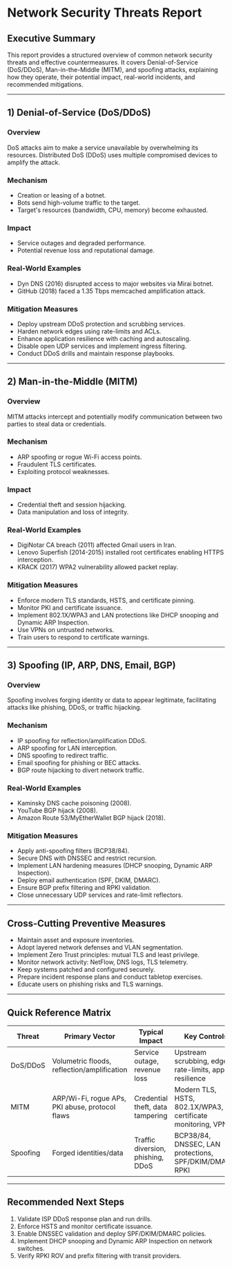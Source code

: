 # Network Security Threats Report

## Executive Summary
This report provides a structured overview of common network security threats and effective countermeasures. It covers Denial-of-Service (DoS/DDoS), Man-in-the-Middle (MITM), and spoofing attacks, explaining how they operate, their potential impact, real-world incidents, and recommended mitigations.

---

## 1) Denial-of-Service (DoS/DDoS)

### Overview
DoS attacks aim to make a service unavailable by overwhelming its resources. Distributed DoS (DDoS) uses multiple compromised devices to amplify the attack.

### Mechanism
- Creation or leasing of a botnet.
- Bots send high-volume traffic to the target.
- Target's resources (bandwidth, CPU, memory) become exhausted.

### Impact
- Service outages and degraded performance.
- Potential revenue loss and reputational damage.

### Real-World Examples
- Dyn DNS (2016) disrupted access to major websites via Mirai botnet.
- GitHub (2018) faced a 1.35 Tbps memcached amplification attack.

### Mitigation Measures
- Deploy upstream DDoS protection and scrubbing services.
- Harden network edges using rate-limits and ACLs.
- Enhance application resilience with caching and autoscaling.
- Disable open UDP services and implement ingress filtering.
- Conduct DDoS drills and maintain response playbooks.

---

## 2) Man-in-the-Middle (MITM)

### Overview
MITM attacks intercept and potentially modify communication between two parties to steal data or credentials.

### Mechanism
- ARP spoofing or rogue Wi-Fi access points.
- Fraudulent TLS certificates.
- Exploiting protocol weaknesses.

### Impact
- Credential theft and session hijacking.
- Data manipulation and loss of integrity.

### Real-World Examples
- DigiNotar CA breach (2011) affected Gmail users in Iran.
- Lenovo Superfish (2014-2015) installed root certificates enabling HTTPS interception.
- KRACK (2017) WPA2 vulnerability allowed packet replay.

### Mitigation Measures
- Enforce modern TLS standards, HSTS, and certificate pinning.
- Monitor PKI and certificate issuance.
- Implement 802.1X/WPA3 and LAN protections like DHCP snooping and Dynamic ARP Inspection.
- Use VPNs on untrusted networks.
- Train users to respond to certificate warnings.

---

## 3) Spoofing (IP, ARP, DNS, Email, BGP)

### Overview
Spoofing involves forging identity or data to appear legitimate, facilitating attacks like phishing, DDoS, or traffic hijacking.

### Mechanism
- IP spoofing for reflection/amplification DDoS.
- ARP spoofing for LAN interception.
- DNS spoofing to redirect traffic.
- Email spoofing for phishing or BEC attacks.
- BGP route hijacking to divert network traffic.

### Real-World Examples
- Kaminsky DNS cache poisoning (2008).
- YouTube BGP hijack (2008).
- Amazon Route 53/MyEtherWallet BGP hijack (2018).

### Mitigation Measures
- Apply anti-spoofing filters (BCP38/84).
- Secure DNS with DNSSEC and restrict recursion.
- Implement LAN hardening measures (DHCP snooping, Dynamic ARP Inspection).
- Deploy email authentication (SPF, DKIM, DMARC).
- Ensure BGP prefix filtering and RPKI validation.
- Close unnecessary UDP services and rate-limit reflectors.

---

## Cross-Cutting Preventive Measures
- Maintain asset and exposure inventories.
- Adopt layered network defenses and VLAN segmentation.
- Implement Zero Trust principles: mutual TLS and least privilege.
- Monitor network activity: NetFlow, DNS logs, TLS telemetry.
- Keep systems patched and configured securely.
- Prepare incident response plans and conduct tabletop exercises.
- Educate users on phishing risks and TLS warnings.

---

## Quick Reference Matrix
| Threat | Primary Vector | Typical Impact | Key Controls |
|---|---|---|---|
| DoS/DDoS | Volumetric floods, reflection/amplification | Service outage, revenue loss | Upstream scrubbing, edge rate-limits, app resilience |
| MITM | ARP/Wi-Fi, rogue APs, PKI abuse, protocol flaws | Credential theft, data tampering | Modern TLS, HSTS, 802.1X/WPA3, certificate monitoring, VPN |
| Spoofing | Forged identities/data | Traffic diversion, phishing, DDoS | BCP38/84, DNSSEC, LAN protections, SPF/DKIM/DMARC, RPKI |

---

## Recommended Next Steps
1. Validate ISP DDoS response plan and run drills.
2. Enforce HSTS and monitor certificate issuance.
3. Enable DNSSEC validation and deploy SPF/DKIM/DMARC policies.
4. Implement DHCP snooping and Dynamic ARP Inspection on network switches.
5. Verify RPKI ROV and prefix filtering with transit providers.

